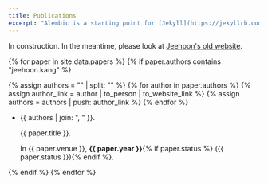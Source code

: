 ```yaml
---
title: Publications
excerpt: "Alembic is a starting point for [Jekyll](https://jekyllrb.com/) projects. Rather than starting from scratch, this boilerplate is designed to get the ball rolling immediately. Install it, configure it, tweak it, push it."
---
```


In construction.  In the meantime, please look at [Jeehoon's old website](https://sf.snu.ac.kr/jeehoon.kang/).

{% for paper in site.data.papers %}
{% if paper.authors contains "jeehoon.kang" %}

{% assign authors = "" | split: "" %}
{% for author in paper.authors %}
  {% assign author_link = author | to_person | to_website_link %}
  {% assign authors = authors | push: author_link %}
{% endfor %}

- {{ authors | join: ", " }}.

  {{ paper.title }}.

  In {{ paper.venue }}, **{{ paper.year }}**{% if paper.status %} ({{ paper.status }}){% endif %}.

{% endif %}
{% endfor %}
